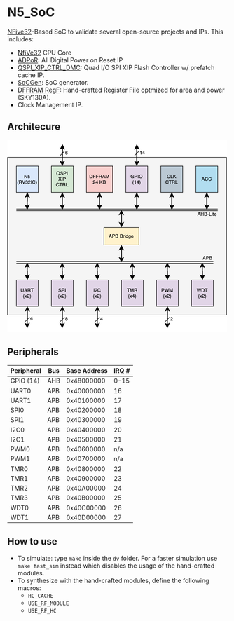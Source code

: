 # N5_SoC
[NFive32](https://github.com/shalan/NFive32)-Based SoC to validate several open-source projects and IPs. This includes:
- [NfiVe32](https://github.com/shalan/NFive32) CPU Core
- [ADPoR](https://github.com/shalan/ADPoR): All Digital Power on Reset IP
- [QSPI_XIP_CTRL_DMC](https://github.com/shalan/QSPI_XIP_CTRL_DMC): Quad I/O SPI XIP Flash Controller w/ prefatch cache IP.
- [SoCGen](https://github.com/shalan/https://github.com/habibagamal/SoC_Automation): SoC generator.
- [DFFRAM RegF](https://github.com/shalan/DFFRAM): Hand-crafted Register File optmized for area and power (SKY130A).
- Clock Management IP.

## Architecure
<img src="./docs/soc_arch.png">

## Peripherals
|Peripheral|Bus|Base Address|IRQ #|
|----------|---|------------|--------|
|GPIO (14)|AHB|0x48000000|0-15|
|UART0|APB|0x40000000|16|
|UART1|APB|0x40100000|17|
|SPI0|APB|0x40200000|18|
|SPI1|APB|0x40300000|19|
|I2C0|APB|0x40400000|20|
|I2C1|APB|0x40500000|21|
|PWM0|APB|0x40600000|n/a|
|PWM1|APB|0x40700000|n/a|
|TMR0|APB|0x40800000|22|
|TMR1|APB|0x40900000|23|
|TMR2|APB|0x40A00000|24|
|TMR3|APB|0x40B00000|25|
|WDT0|APB|0x40C00000|26|
|WDT1|APB|0x40D00000|27|


## How to use
- To simulate: type `make` inside the `dv` folder. For a faster simulation use `make fast_sim` instead which disables the usage of the hand-crafted modules.
-  To synthesize with the hand-crafted modules, define the following macros:
   -  `HC_CACHE`
   -  `USE_RF_MODULE`
   -  `USE_RF_HC`

